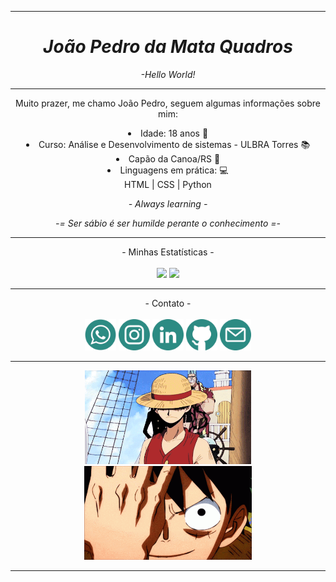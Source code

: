 
---
<div align="center">

# *João Pedro da Mata Quadros*
*-Hello World!*
</div>

---
<div align="center">

Muito prazer, me chamo João Pedro, seguem algumas informações sobre mim:
<li>Idade: 18 anos 🎂
<li>Curso: Análise  e Desenvolvimento de sistemas - ULBRA Torres 📚
<li>Capão da Canoa/RS 🌅
<li>Linguagens em prática: 💻 <br>
HTML | CSS | Python 

<br>

*- Always learning -*

*-= Ser sábio é ser humilde perante o conhecimento =-*

---
</div>
<div align="center" >
- Minhas Estatísticas -
<br><br>
<img height="125cm" src="https://github-readme-stats-git-master-xjoaopedro.vercel.app/api?username=xJoaoPedro&count_private=true&show_icons=true&theme=tokyonight&include_all_commits=true" />
<img height="125cm" src="https://github-readme-stats-git-master-xjoaopedro.vercel.app/api/top-langs/?username=xJoaoPedro&theme=tokyonight" />
</div>

---
<div align="center">
- Contato -
<br><br>
<a href="https://wa.me/5551998557211?text=Olá%20João,%20vim%20pelo%20seu%20Github." target="_blank">
<img height="50cm" src="imagens\zap.png" /></a>
<a href="https://www.instagram.com/pedjonesss/" target="_blank">
<img height="50cm" src="imagens\insta.png" /></a>
<a href="https://www.linkedin.com/in/jo%C3%A3o-pedro-da-mata-quadros-842550269/" target="_blank">
<img height="50cm" src="imagens\linkedin.png" /></a>
<a href="https://github.com/xJoaoPedro" target="_blank">
<img height="50cm" src="imagens\github.png" /></a>
<a href="mailto:pedjoness28@gmail.com" target="_blank">
<img height="50cm" src="imagens\email.png" /></a>
</div>

---
<div align="center">
<img height="150cm" src="imagens\luffy.gif" />
<img height="150cm" src="imagens\luffy2.gif" />

---
